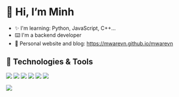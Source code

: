 # 👋 Hi, I’m Minh

-  ✨ I'm learning: Python, JavaScript, C++...
-  ⌨️ I'm a backend developer 
-  📑 Personal website and blog: https://mwarevn.github.io/mwarevn

## 🔧 Technologies & Tools

![](https://img.shields.io/badge/OS-Linux-informational?style=flat&logo=linux&logoColor=white&color=826af8)
![](https://img.shields.io/badge/Editor-VS_Code-informational?style=flat&logo=visual-studio-code&logoColor=white&color=826af8)
![](https://img.shields.io/badge/Code-Python-informational?style=flat&logo=python&logoColor=white&color=826af8)
![](https://img.shields.io/badge/Code-JavaScript-informational?style=flat&logo=javascript&logoColor=white&color=826af8)
![](https://img.shields.io/badge/Code-React-informational?style=flat&logo=react&logoColor=white&color=826af8)
![](https://img.shields.io/badge/Shell-Bash-informational?style=flat&logo=gnu-bash&logoColor=white&color=826af8)

![](https://user-images.githubusercontent.com/22107794/139580686-887df369-edb8-4bc8-b607-4fbf6d7e4866.gif)
